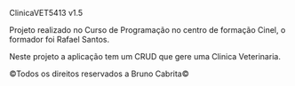 ClinicaVET5413 v1.5

Projeto realizado no Curso de Programação no centro de formação Cinel, o formador foi Rafael Santos.

Neste projeto a aplicação tem um CRUD que gere uma Clinica Veterinaria.


©Todos os direitos reservados a Bruno Cabrita©
